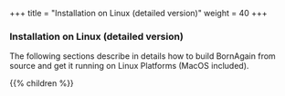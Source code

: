 +++
title = "Installation on Linux (detailed version)"
weight = 40
+++

### Installation on Linux (detailed version)

The following sections describe in details how to build BornAgain from source and get it running on Linux Platforms (MacOS included).

{{% children  %}}
 